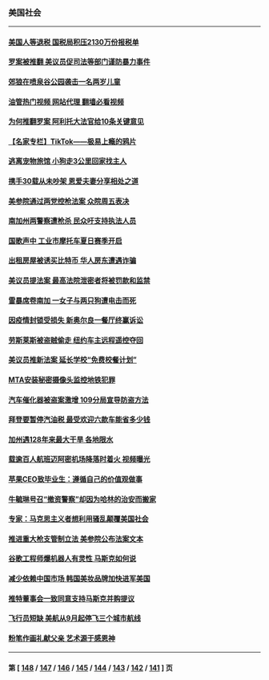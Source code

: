 ### 美国社会
---
#### [美国人等退税 国税局积压2130万份报税单](../../pages/ncid1078160/n13766996.md?06251245) 
#### [罗案被推翻 美议员促司法等部门谨防暴力事件](../../pages/ncid1078160/n13766982.md?06251245) 
#### [郊狼在喷泉谷公园袭击一名两岁儿童](../../pages/ncid1078160/n13766938.md?06251245) 
#### [油管热门视频 网站代理 翻墙必看视频](http://209.222.30.114:81/youtube.html?06251245)
#### [为何推翻罗案 阿利托大法官给10条关键意见](../../pages/ncid1078160/n13766954.md?06251245) 
#### [【名家专栏】TikTok——极易上瘾的鸦片](../../pages/ncid1078160/n13766769.md?06251245) 
#### [逃离宠物旅馆 小狗走3公里回家找主人](../../pages/ncid1078160/n13766597.md?06251245) 
#### [携手30载从未吵架 恩爱夫妻分享相处之道](../../pages/ncid1078160/n13766466.md?06251245) 
#### [美参院通过两党控枪法案 众院周五表决](../../pages/ncid1078160/n13766416.md?06251245) 
#### [南加州两警察遭枪杀 民众吁支持执法人员](../../pages/ncid1078160/n13766394.md?06251245) 
#### [国歌声中 工业市摩托车夏日赛季开启](../../pages/ncid1078160/n13766338.md?06251245) 
#### [出租房屋被诱买比特币 华人房东遭遇诈骗](../../pages/ncid1078160/n13766265.md?06251245) 
#### [美议员提法案 最高法院泄密者将被罚款和监禁](../../pages/ncid1078160/n13766029.md?06251245) 
#### [雷暴席卷南加 一女子与两只狗遭电击而死](../../pages/ncid1078160/n13766180.md?06251245) 
#### [因疫情封锁受损失 新奥尔良一餐厅终赢诉讼](../../pages/ncid1078160/n13765898.md?06251245) 
#### [劳斯莱斯被盗贼偷走 纽约车主远程遥控夺回](../../pages/ncid1078160/n13766036.md?06251245) 
#### [美议员推新法案 延长学校“免费校餐计划”](../../pages/ncid1078160/n13765323.md?06251245) 
#### [MTA安装秘密摄像头监控地铁犯罪](../../pages/ncid1078160/n13765620.md?06251245) 
#### [汽车催化器被盗案激增 109分局宣导防盗方法](../../pages/ncid1078160/n13765617.md?06251245) 
#### [拜登要暂停汽油税 最受欢迎六款车能省多少钱](../../pages/ncid1078160/n13765362.md?06251245) 
#### [加州遇128年来最大干旱 各地限水](../../pages/ncid1078160/n13765546.md?06251245) 
#### [载逾百人航班迈阿密机场降落时着火 视频曝光](../../pages/ncid1078160/n13765245.md?06251245) 
#### [苹果CEO致毕业生：遵循自己的价值观做事](../../pages/ncid1078160/n13765013.md?06251245) 
#### [牛毓琳号召“撤资警察”却因为哈林的治安而搬家](../../pages/ncid1078160/n13764866.md?06251245) 
#### [专家：马克思主义者想利用骚乱颠覆美国社会](../../pages/ncid1078160/n13764739.md?06251245) 
#### [推进重大枪支管制立法 美参院公布法案文本](../../pages/ncid1078160/n13764690.md?06251245) 
#### [谷歌工程师爆机器人有灵性 马斯克如何说](../../pages/ncid1078160/n13764497.md?06251245) 
#### [减少依赖中国市场 韩国美妆品牌加快进军美国](../../pages/ncid1078160/n13764489.md?06251245) 
#### [推特董事会一致同意支持马斯克并购提议](../../pages/ncid1078160/n13764482.md?06251245) 
#### [飞行员短缺 美航从9月起停飞三个城市航线](../../pages/ncid1078160/n13764074.md?06251245) 
#### [粉笔作画礼献父亲 艺术源于感恩神](../../pages/ncid1078160/n13764001.md?06251245) 

---
#### 第 [ [148](./148.md?06251245) / [147](./147.md?06251245) / [146](./146.md?06251245) / [145](./145.md?06251245) / [144](./144.md?06251245) / [143](./143.md?06251245) / [142](./142.md?06251245) / [141](./141.md?06251245) ] 页
